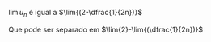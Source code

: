 $\lim{u_n}$ é igual a $\lim{(2-\dfrac{1}{2n})}$

Que pode ser separado em $\lim{2}-\lim{(\dfrac{1}{2n})}$